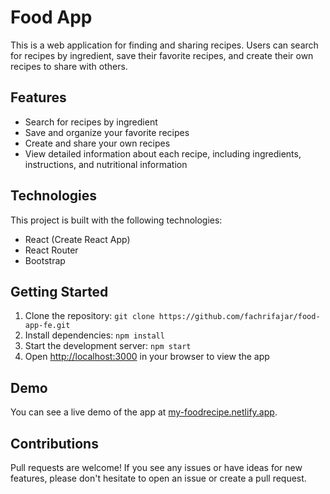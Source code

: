 # Food App

This is a web application for finding and sharing recipes. Users can search for recipes by ingredient, save their favorite recipes, and create their own recipes to share with others.

## Features

- Search for recipes by ingredient
- Save and organize your favorite recipes
- Create and share your own recipes
- View detailed information about each recipe, including ingredients, instructions, and nutritional information

## Technologies

This project is built with the following technologies:

- React (Create React App)
- React Router
- Bootstrap

## Getting Started

1. Clone the repository: `git clone https://github.com/fachrifajar/food-app-fe.git`
2. Install dependencies: `npm install`
3. Start the development server: `npm start`
4. Open [http://localhost:3000](http://localhost:3000) in your browser to view the app

## Demo

You can see a live demo of the app at [my-foodrecipe.netlify.app](food-app-fe.vercel.app/).

## Contributions

Pull requests are welcome! If you see any issues or have ideas for new features, please don't hesitate to open an issue or create a pull request.

